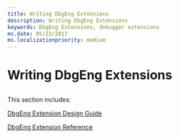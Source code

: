 ```yaml
---
title: Writing DbgEng Extensions
description: Writing DbgEng Extensions
keywords: DbgEng Extensions, debugger extensions 
ms.date: 05/23/2017
ms.localizationpriority: medium
---
```


# Writing DbgEng Extensions


## <span id="ddk_writing_dbgeng_extensions_dbx"></span><span id="DDK_WRITING_DBGENG_EXTENSIONS_DBX"></span>


This section includes:

[DbgEng Extension Design Guide](dbgeng-extension-design-guide.md)

[DbgEng Extension Reference](/previous-versions/ff540395(v=vs.85))

 

